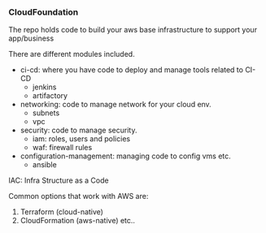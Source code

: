 ### CloudFoundation

The repo holds code to build your aws base infrastructure to support your app/business

There are different modules included.
 * ci-cd: where you have code to deploy and manage tools related to CI-CD
   * jenkins
   * artifactory
 * networking: code to manage network for your cloud env.
   * subnets
   * vpc
 * security: code to manage security.
   * iam: roles, users and policies
   * waf: firewall rules
 * configuration-management: managing code to config vms etc.
   * ansible


IAC: Infra Structure as a Code

Common options that work with AWS are:
  1. Terraform (cloud-native)
  2. CloudFormation (aws-native)
  etc..